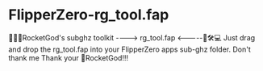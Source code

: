 # FlipperZero-rg_tool.fap
🚀🚀🚀RocketGod's subghz toolkit ---->   rg_tool.fap     <-----🚀🛠️💻 Just drag and drop the rg_tool.fap into your FlipperZero apps sub-ghz folder.
Don't thank me Thank your 🚀RocketGod!!!


